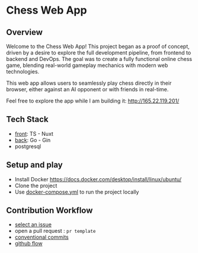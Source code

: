 # Chess Web App

## Overview
Welcome to the Chess Web App! This project began as a proof of concept, driven by a desire to explore the full development pipeline, from frontend to backend and DevOps. The goal was to create a fully functional online chess game, blending real-world gameplay mechanics with modern web technologies.

This web app allows users to seamlessly play chess directly in their browser, either against an AI opponent or with friends in real-time.

Feel free to explore the app while I am building it: http://165.22.119.201/

## Tech Stack
- [front](/front): TS - Nuxt
- [back](/back): Go - Gin
- postgresql

## Setup and play
- Install Docker
https://docs.docker.com/desktop/install/linux/ubuntu/
- Clone the project
- Use [docker-compose.yml](/docker-compose.yml) to run the project locally 

## Contribution Workflow
- [select an issue](https://github.com/orgs/octodrome/projects/3)
- open a pull request : `pr template`
- [conventional commits](https://www.conventionalcommits.org/en/v1.0.0/)
- [github flow](https://docs.github.com/en/get-started/using-github/github-flow)
